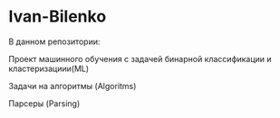 # Ivan-Bilenko
В данном репозитории:

Проект машинного обучения с задачей бинарной классификации и кластеризациии(ML)

Задачи на алгоритмы (Algoritms)

Парсеры (Parsing)  
